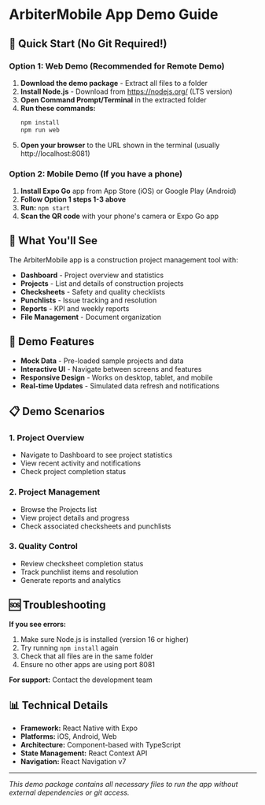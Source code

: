# ArbiterMobile App Demo Guide

## 🚀 Quick Start (No Git Required!)

### Option 1: Web Demo (Recommended for Remote Demo)
1. **Download the demo package** - Extract all files to a folder
2. **Install Node.js** - Download from https://nodejs.org/ (LTS version)
3. **Open Command Prompt/Terminal** in the extracted folder
4. **Run these commands:**
   ```bash
   npm install
   npm run web
   ```
5. **Open your browser** to the URL shown in the terminal (usually http://localhost:8081)

### Option 2: Mobile Demo (If you have a phone)
1. **Install Expo Go** app from App Store (iOS) or Google Play (Android)
2. **Follow Option 1 steps 1-3 above**
3. **Run:** `npm start`
4. **Scan the QR code** with your phone's camera or Expo Go app

## 📱 What You'll See

The ArbiterMobile app is a construction project management tool with:

- **Dashboard** - Project overview and statistics
- **Projects** - List and details of construction projects
- **Checksheets** - Safety and quality checklists
- **Punchlists** - Issue tracking and resolution
- **Reports** - KPI and weekly reports
- **File Management** - Document organization

## 🔧 Demo Features

- **Mock Data** - Pre-loaded sample projects and data
- **Interactive UI** - Navigate between screens and features
- **Responsive Design** - Works on desktop, tablet, and mobile
- **Real-time Updates** - Simulated data refresh and notifications

## 📋 Demo Scenarios

### 1. Project Overview
- Navigate to Dashboard to see project statistics
- View recent activity and notifications
- Check project completion status

### 2. Project Management
- Browse the Projects list
- View project details and progress
- Check associated checksheets and punchlists

### 3. Quality Control
- Review checksheet completion status
- Track punchlist items and resolution
- Generate reports and analytics

## 🆘 Troubleshooting

**If you see errors:**
1. Make sure Node.js is installed (version 16 or higher)
2. Try running `npm install` again
3. Check that all files are in the same folder
4. Ensure no other apps are using port 8081

**For support:** Contact the development team

## 📊 Technical Details

- **Framework:** React Native with Expo
- **Platforms:** iOS, Android, Web
- **Architecture:** Component-based with TypeScript
- **State Management:** React Context API
- **Navigation:** React Navigation v7

---
*This demo package contains all necessary files to run the app without external dependencies or git access.*

